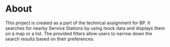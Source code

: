 # About

This project is created as a part of the technical assignment for BP. It searches for nearby Service Stations 
by using mock data and displays them on a map or a list. The provided filters allow users to narrow down the search results based on their preferences.

